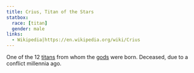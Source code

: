 ```yaml
---
title: Crius, Titan of the Stars
statbox:
  race: [titan]
  gender: male
links:
  - Wikipedia|https://en.wikipedia.org/wiki/Crius
---
```


One of the 12 [titans](../creatures/titans) from whom the [gods](../creatures/eternals) were born. Deceased, due to a conflict millennia ago.
